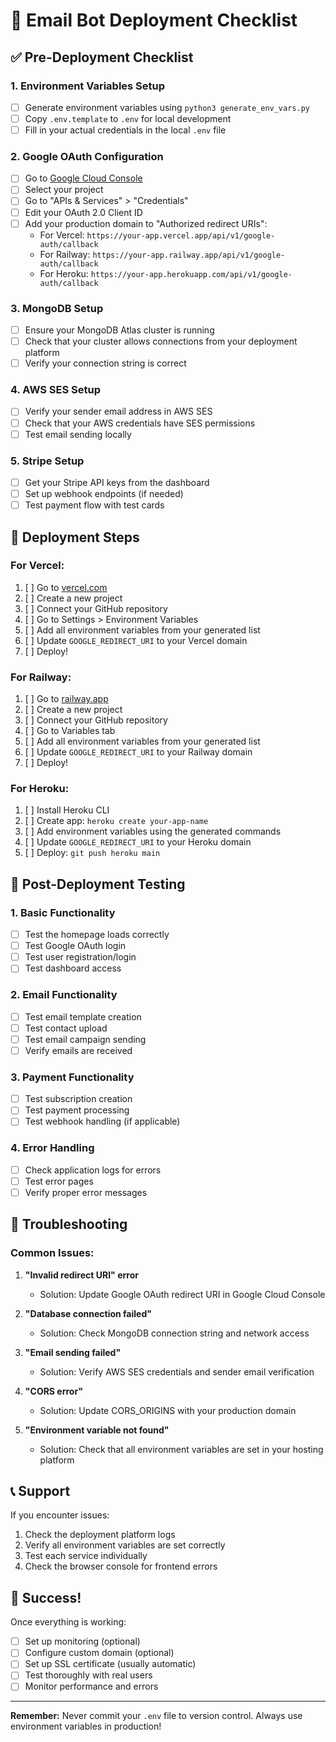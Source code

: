 # 🚀 Email Bot Deployment Checklist

## ✅ Pre-Deployment Checklist

### 1. Environment Variables Setup

- [ ] Generate environment variables using `python3 generate_env_vars.py`
- [ ] Copy `.env.template` to `.env` for local development
- [ ] Fill in your actual credentials in the local `.env` file

### 2. Google OAuth Configuration

- [ ] Go to [Google Cloud Console](https://console.cloud.google.com/)
- [ ] Select your project
- [ ] Go to "APIs & Services" > "Credentials"
- [ ] Edit your OAuth 2.0 Client ID
- [ ] Add your production domain to "Authorized redirect URIs":
  - For Vercel: `https://your-app.vercel.app/api/v1/google-auth/callback`
  - For Railway: `https://your-app.railway.app/api/v1/google-auth/callback`
  - For Heroku: `https://your-app.herokuapp.com/api/v1/google-auth/callback`

### 3. MongoDB Setup

- [ ] Ensure your MongoDB Atlas cluster is running
- [ ] Check that your cluster allows connections from your deployment platform
- [ ] Verify your connection string is correct

### 4. AWS SES Setup

- [ ] Verify your sender email address in AWS SES
- [ ] Check that your AWS credentials have SES permissions
- [ ] Test email sending locally

### 5. Stripe Setup

- [ ] Get your Stripe API keys from the dashboard
- [ ] Set up webhook endpoints (if needed)
- [ ] Test payment flow with test cards

## 🚀 Deployment Steps

### For Vercel:

1. [ ] Go to [vercel.com](https://vercel.com)
2. [ ] Create a new project
3. [ ] Connect your GitHub repository
4. [ ] Go to Settings > Environment Variables
5. [ ] Add all environment variables from your generated list
6. [ ] Update `GOOGLE_REDIRECT_URI` to your Vercel domain
7. [ ] Deploy!

### For Railway:

1. [ ] Go to [railway.app](https://railway.app)
2. [ ] Create a new project
3. [ ] Connect your GitHub repository
4. [ ] Go to Variables tab
5. [ ] Add all environment variables from your generated list
6. [ ] Update `GOOGLE_REDIRECT_URI` to your Railway domain
7. [ ] Deploy!

### For Heroku:

1. [ ] Install Heroku CLI
2. [ ] Create app: `heroku create your-app-name`
3. [ ] Add environment variables using the generated commands
4. [ ] Update `GOOGLE_REDIRECT_URI` to your Heroku domain
5. [ ] Deploy: `git push heroku main`

## 🧪 Post-Deployment Testing

### 1. Basic Functionality

- [ ] Test the homepage loads correctly
- [ ] Test Google OAuth login
- [ ] Test user registration/login
- [ ] Test dashboard access

### 2. Email Functionality

- [ ] Test email template creation
- [ ] Test contact upload
- [ ] Test email campaign sending
- [ ] Verify emails are received

### 3. Payment Functionality

- [ ] Test subscription creation
- [ ] Test payment processing
- [ ] Test webhook handling (if applicable)

### 4. Error Handling

- [ ] Check application logs for errors
- [ ] Test error pages
- [ ] Verify proper error messages

## 🔧 Troubleshooting

### Common Issues:

1. **"Invalid redirect URI" error**

   - Solution: Update Google OAuth redirect URI in Google Cloud Console

2. **"Database connection failed"**

   - Solution: Check MongoDB connection string and network access

3. **"Email sending failed"**

   - Solution: Verify AWS SES credentials and sender email verification

4. **"CORS error"**

   - Solution: Update CORS_ORIGINS with your production domain

5. **"Environment variable not found"**
   - Solution: Check that all environment variables are set in your hosting platform

## 📞 Support

If you encounter issues:

1. Check the deployment platform logs
2. Verify all environment variables are set correctly
3. Test each service individually
4. Check the browser console for frontend errors

## 🎉 Success!

Once everything is working:

- [ ] Set up monitoring (optional)
- [ ] Configure custom domain (optional)
- [ ] Set up SSL certificate (usually automatic)
- [ ] Test thoroughly with real users
- [ ] Monitor performance and errors

---

**Remember:** Never commit your `.env` file to version control. Always use environment variables in production!
